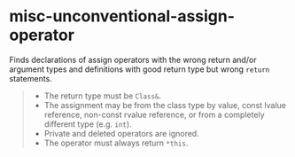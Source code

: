 # misc-unconventional-assign-operator

Finds declarations of assign operators with the wrong return and/or
argument types and definitions with good return type but wrong `return`
statements.

> - The return type must be `Class&`.
> - The assignment may be from the class type by value, const lvalue
>   reference, non-const rvalue reference, or from a completely
>   different type (e.g. `int`).
> - Private and deleted operators are ignored.
> - The operator must always return `*this`.
